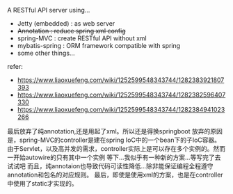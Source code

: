 A RESTful API server using...
- Jetty (embedded) : as web server
- ~~Annotation : reduce spring xml config~~
- spring-MVC : create RESTful API without xml
- mybatis-spring : ORM framework compatible with spring
- some other things...

refer:
- https://www.liaoxuefeng.com/wiki/1252599548343744/1282383921807393
- https://www.liaoxuefeng.com/wiki/1252599548343744/1282382596407330
- https://www.liaoxuefeng.com/wiki/1252599548343744/1282384941023266

最后放弃了纯annotation,还是用起了xml。所以还是得换springboot
放弃的原因是，spring-MVC的controller是建在spring IoC中的一个bean下的子IoC容器。
由于Servlet，以及高并发的需求，controller实际上是可以存在多个实例的。然而一开始autowire的只有其中一个实例
等下...我似乎有一种新的方案...等写完了去试试吧
而且，纯annotaion也导致代码可读性降低...除非能保证编程全程遵守annotation和包名的对应规则。
最后，即使是使用xml的方案，也是在controller中使用了static才实现的。